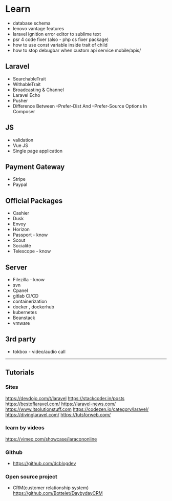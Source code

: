 # Learn

- database schema
- lenovo vantage features
- laravel ignition error editor to sublime text
- psr 4 code fixer (also - php cs fixer package)
- how to use const variable inside trait of child
- how to stop debugbar when custom api service mobile/apis/

## Laravel
* SearchableTrait
* WithableTrait
* Broadcasting & Channel
* Laravel Echo
* Pusher
* Difference Between –Prefer-Dist And –Prefer-Source Options In Composer

## JS
* validation
* Vue JS
* Single page application

## Payment Gateway
* Stripe
* Paypal

## Official Packages
* Cashier
* Dusk
* Envoy
* Horizon
* Passport - know
* Scout
* Socialite
* Telescope - know

## Server
* Filezilla - know
* svn
* Cpanel
* gitlab CI/CD
* containerization
* docker , dockerhub
* kubernetes
* Beanstack
* vmware

## 3rd party
* tokbox - video/audio call

---

## Tutorials

### Sites
https://devdojo.com/t/laravel
https://stackcoder.in/posts
https://bestoflaravel.com/
https://laravel-news.com/
https://www.itsolutionstuff.com
https://codezen.io/category/laravel/
https://divinglaravel.com/
https://tutsforweb.com/

### learn by videos
https://vimeo.com/showcase/laracononline

### Github
- https://github.com/dcblogdev

### Open source project
- CRM(customer relationship system)
https://github.com/Bottelet/DaybydayCRM
